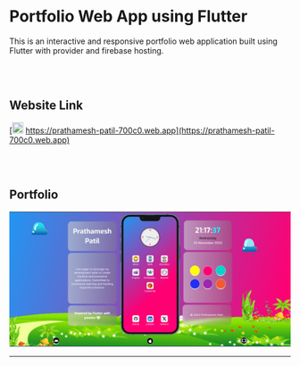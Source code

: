 # Portfolio Web App using Flutter

This is an interactive and responsive portfolio web application built using Flutter with provider and firebase hosting.

<br>
<br>

## Website Link

[<img src="https://upload.wikimedia.org/wikipedia/commons/thumb/a/a5/Google_Chrome_icon_%28September_2014%29.svg/1024px-Google_Chrome_icon_%28September_2014%29.svg.png" height="20" width="20" /> https://prathamesh-patil-700c0.web.app](https://prathamesh-patil-700c0.web.app)

<br>
<br>

## Portfolio

<p align="center">
  <img src="Prathamesh.png" />
</p>

---
